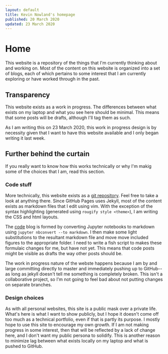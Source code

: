 ```yaml
---
layout: default
title: Kevin Nowland's homepage
published: 20 March 2020
updated: 23 March 2020
---
```



# Home


This website is a repository of the things that I'm currently thinking about
and working on. Most of the content on this website is organized into a set of
blogs, each of which pertains to some interest that I am currently exploring
or have worked through in the past.


## Transparency


This website exists as a work in progress. The differences between what 
exists on my laptop and what you see here should be minimal. This means
that some posts will be drafts, although I'll tag them as such.

As I am writing this on 23 March 2020, this work in progress design is by
necessity given that I want to have this website available and I only began
writing it last week.



## Further behind the curtain


If you really want to know how this works technically or why I'm makig some
of the choices that I am, read this section.


### Code stuff


More technically, this website exists as a 
[git repository](https://github.com/kevinnowlnad/kevinnowland.github.io).
Feel free to take a look at anything there. Since GitHub Pages uses Jekyll,
most of the content exists as markdown files that I edit using vim. With
the exception of the syntax highlighting (generated using 
`rougify style <theme>`), I am writing the CSS and html layouts.

The <a class="inline" href="/code">code</a> blog is formed by converting
Jupyter notebooks to markdown using `jupyter nbconvert --to markdown`. I then
make some light substitutions to the resultant markdown file and move
move included figures to the appropriate folder. I need to write a
fish script to makes these formulaic changes for me, but have not yet. This
means that code posts might be visible as drafts the way other posts should 
be.

The work in progress nature of the webste happens because I am by and
large committing directly to master and immediately pushing up to GitHub--
as long as jekyll doesn't tell me something is completely broken. This
isn't a collaborative project, so I'm not going to feel bad about not putting 
changes on separate branches.


### Design choices


As with all personal websites, this site is a public mask over a private life.
What's here is what I want to show publicly, but I hope it doesn't come off
too much as a technical portfolio, even if that is partly its purpose.
I mostly hope to use this site to encourage my own growth. If I am not 
making progress in some interest, then that will be reflected by 
a lack of change here, and I don't want my public persona to solidify. 
This is another reason to minimize lag between what exists locally on
my laptop and what is pushed to GitHub.
